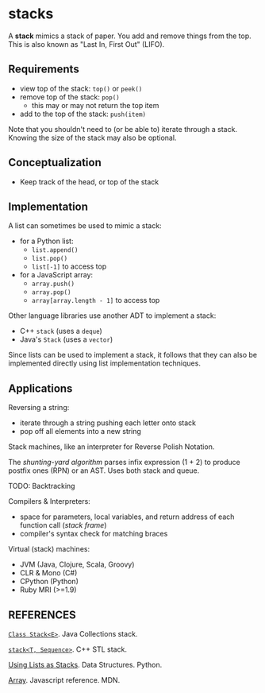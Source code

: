 ---
---

stacks
======

A **stack** mimics a stack of paper.
You add and remove things from the top.
This is also known as "Last In, First Out" (LIFO).

## Requirements

- view top of the stack: `top()` or `peek()`
- remove top of the stack: `pop()`
  - this may or may not return the top item
- add to the top of the stack: `push(item)`

Note that you shouldn't need to (or be able to) iterate through a stack.
Knowing the size of the stack may also be optional.

## Conceptualization

- Keep track of the head, or top of the stack

## Implementation

A list can sometimes be used to mimic a stack:
- for a Python list:
  - `list.append()`
  - `list.pop()`
  - `list[-1]` to access top
- for a JavaScript array:
  - `array.push()`
  - `array.pop()`
  - `array[array.length - 1]` to access top

Other language libraries use another ADT to implement a stack:
- C++ `stack` (uses a `deque`)
- Java's `Stack` (uses a `vector`)

Since lists can be used to implement a stack, it follows that they can also be implemented directly using list implementation techniques.

## Applications

Reversing a string: 
- iterate through a string pushing each letter onto stack
- pop off all elements into a new string

Stack machines, like an interpreter for Reverse Polish Notation.

The _shunting-yard algorithm_ parses infix expression (1 + 2) to produce postfix ones (RPN) or an AST. Uses both stack and queue.

TODO: Backtracking

Compilers & Interpreters:
- space for parameters, local variables, and return address of each function call (_stack frame_)
- compiler's syntax check for matching braces

Virtual (stack) machines:
- JVM (Java, Clojure, Scala, Groovy)
- CLR & Mono (C#)
- CPython (Python)
- Ruby MRI (>=1.9)

## REFERENCES

[`Class Stack<E>`](https://docs.oracle.com/javase/7/docs/api/java/util/Stack.html). Java Collections stack.

[`stack<T, Sequence>`](http://www.sgi.com/tech/stl/stack.html). C++ STL stack.

[Using Lists as Stacks](https://docs.python.org/2/tutorial/datastructures.html#using-lists-as-stacks). Data Structures. Python.

[Array](https://developer.mozilla.org/en-US/docs/Web/JavaScript/Reference/Global_Objects/Array). Javascript reference. MDN.
